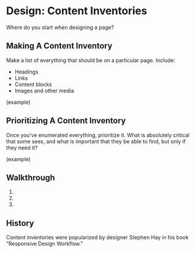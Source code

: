 # Design: Content Inventories

Where do you start when designing a page?

## Making A Content Inventory

Make a list of everything that should be on a particular page. Include:

* Headings
* Links
* Content blocks
* Images and other media

(example)

## Prioritizing A Content Inventory

Once you've enumerated everything, prioritize it. What is absolutely critical that some sees, and what is important that they be able to find, but only if they need it?

(example)

## Walkthrough

1.
2.
3.

## History

Content inventories were popularized by designer Stephen Hay in his book "Responsive Design Workflow."
